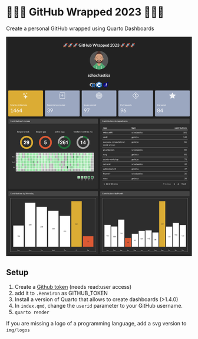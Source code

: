 # 🚀🚀🚀 GitHub Wrapped 2023 🚀🚀🚀

Create a personal GitHub wrapped using Quarto Dashboards

![](schochastics.png)

## Setup

1. Create a [Github token](https://github.com/settings/tokens) (needs read:user access)
2. add it to `.Renviron` as GITHUB_TOKEN
3. Install a version of Quarto that allows to create dashboards (>1.4.0)
4. In `index.qmd`, change the `userid` parameter to your GitHub username.
5. `quarto render`

If you are missing a logo of a programming language, add a svg version to `img/logos`